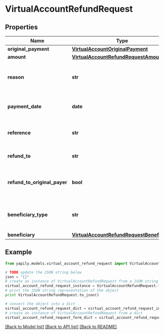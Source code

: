 # VirtualAccountRefundRequest


## Properties
Name | Type | Description | Notes
------------ | ------------- | ------------- | -------------
**original_payment** | [**VirtualAccountOriginalPayment**](VirtualAccountOriginalPayment.md) |  | 
**amount** | [**VirtualAccountRefundRequestAmount**](VirtualAccountRefundRequestAmount.md) |  | [optional] 
**reason** | **str** | Reason for the refund. Allowed values [REQUESTED_BY_CUSTOMER, DUPLICATE_PAYMENT, OTHER] | [optional] 
**payment_date** | **date** | The date that the refund instruction will be executed. Must be in the present or future | [optional] 
**reference** | **str** | Reference to be associated with the refund. This will appear on the beneficiary&#39;s bank statement | [optional] 
**refund_to** | **str** | Indicates which account will be used for refund. Allowed value: SOURCE | 
**refund_to_original_payer** | **bool** | __Conditional__. This field is required when refundTo is BENEFICIARY. Indicates if the refund is back to the original payer. Allowed value: true | [optional] 
**beneficiary_type** | **str** | __Conditional__. This field is required when refundTo is SOURCE. Indicates the type of Beneficiary as either an INDIVIDUAL or BUSINESS. | [optional] 
**beneficiary** | [**VirtualAccountRefundRequestBeneficiary**](VirtualAccountRefundRequestBeneficiary.md) |  | [optional] 

## Example

```python
from yapily.models.virtual_account_refund_request import VirtualAccountRefundRequest

# TODO update the JSON string below
json = "{}"
# create an instance of VirtualAccountRefundRequest from a JSON string
virtual_account_refund_request_instance = VirtualAccountRefundRequest.from_json(json)
# print the JSON string representation of the object
print VirtualAccountRefundRequest.to_json()

# convert the object into a dict
virtual_account_refund_request_dict = virtual_account_refund_request_instance.to_dict()
# create an instance of VirtualAccountRefundRequest from a dict
virtual_account_refund_request_form_dict = virtual_account_refund_request.from_dict(virtual_account_refund_request_dict)
```
[[Back to Model list]](../README.md#documentation-for-models) [[Back to API list]](../README.md#documentation-for-api-endpoints) [[Back to README]](../README.md)


